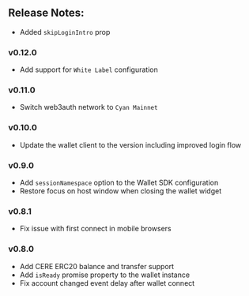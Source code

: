 ## Release Notes:

- Added `skipLoginIntro` prop

### v0.12.0

- Add support for `White Label` configuration

### v0.11.0

- Switch web3auth network to `Cyan Mainnet`

### v0.10.0

- Update the wallet client to the version including improved login flow

### v0.9.0

- Add `sessionNamespace` option to the Wallet SDK configuration
- Restore focus on host window when closing the wallet widget

### v0.8.1

- Fix issue with first connect in mobile browsers

### v0.8.0

- Add CERE ERC20 balance and transfer support
- Add `isReady` promise property to the wallet instance
- Fix account changed event delay after wallet connect
